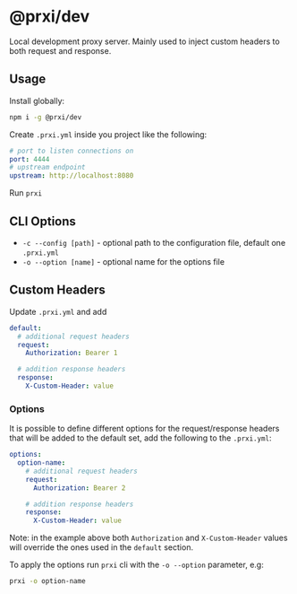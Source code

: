 # @prxi/dev

Local development proxy server. Mainly used to inject custom headers to both request and response.

## Usage

Install globally:

```bash
npm i -g @prxi/dev
```

Create `.prxi.yml` inside you project like the following:

```yaml
# port to listen connections on
port: 4444
# upstream endpoint
upstream: http://localhost:8080
```

Run `prxi`

## CLI Options

- `-c --config [path]` - optional path to the configuration file, default one `.prxi.yml`
- `-o --option [name]` - optional name for the options file

## Custom Headers

Update `.prxi.yml` and add

```yaml
default:
  # additional request headers
  request:
    Authorization: Bearer 1

  # addition response headers
  response:
    X-Custom-Header: value
```

### Options

It is possible to define different options for the request/response headers that will be added to the default set, add the following to the `.prxi.yml`:

```yaml
options:
  option-name:
    # additional request headers
    request:
      Authorization: Bearer 2

    # addition response headers
    response:
      X-Custom-Header: value
```

Note: in the example above both `Authorization` and `X-Custom-Header` values will override the ones used in the `default` section.

To apply the options run `prxi` cli with the `-o --option` parameter, e.g:

```bash
prxi -o option-name
```
